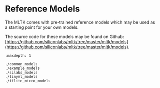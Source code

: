 # Reference Models

The MLTK comes with pre-trained reference models which may be used as a starting point for your own models.  

The source code for these models may be found on Github: [https://github.com/siliconlabs/mltk/tree/master/mltk/models](https://github.com/siliconlabs/mltk/tree/master/mltk/models).



```{toctree}
:maxdepth: 1

./common_models
./example_models
./silabs_models
./tinyml_models
./tflite_micro_models
```